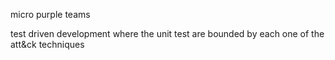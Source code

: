 micro purple teams

test driven development
where the unit test are bounded by each one of the att&ck techniques

